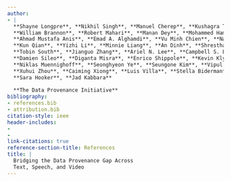 ```yaml
---
author:
- |
  **Shayne Longpre**, **Nikhil Singh**, **Manuel Cherep**, **Kushagra Tiwary**, **Joanna Materzynska**,  
  **William Brannon**, **Robert Mahari**, **Manan Dey**, **Mohammed Hamdy**, **Nayan Saxena**,  
  **Ahmad Mustafa Anis**, **Emad A. Alghamdi**, **Vu Minh Chien**, **Naana Obeng-Marnu**, **Da Yin**,  
  **Kun Qian**, **Yizhi Li**, **Minnie Liang**, **An Dinh**, **Shrestha Mohanty**, **Deividas Mataciunas**,  
  **Tobin South**, **Jianguo Zhang**, **Ariel N. Lee**, **Campbell S. Lund**, **Christopher Klamm**,  
  **Damien Sileo**, **Diganta Misra**, **Enrico Shippole**, **Kevin Klyman**, **Lester JV Miranda**,  
  **Niklas Muennighoff**, **Seonghyeon Ye**, **Seungone Kim**, **Vipul Gupta**, **Vivek Sharma**,  
  **Xuhui Zhou**, **Caiming Xiong**, **Luis Villa**, **Stella Biderman**, **Alex Pentland**,  
  **Sara Hooker**, **Jad Kabbara**  
    
  **The Data Provenance Initiative**
bibliography:
- references.bib
- attribution.bib
citation-style: ieee
header-includes:
- 
- 
link-citations: true
reference-section-title: References
title: |
  Bridging the Data Provenance Gap Across  
  Text, Speech, and Video
---
```





